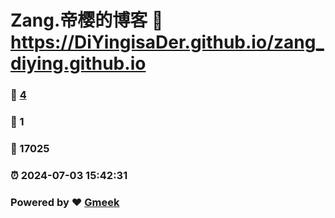 # Zang.帝樱的博客 :link: https://DiYingisaDer.github.io/zang_diying.github.io 
### :page_facing_up: [4](https://DiYingisaDer.github.io/zang_diying.github.io/tag.html) 
### :speech_balloon: 1 
### :hibiscus: 17025 
### :alarm_clock: 2024-07-03 15:42:31 
### Powered by :heart: [Gmeek](https://github.com/Meekdai/Gmeek)
